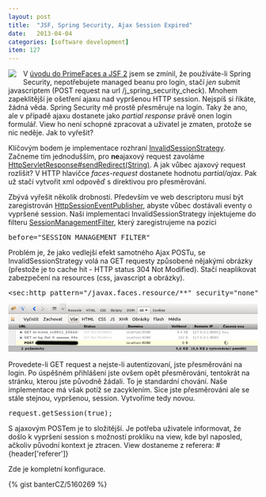 ```yaml
---
layout: post
title:  "JSF, Spring Security, Ajax Session Expired"
date:   2013-04-04
categories: [software development]
item: 127
---
```

<div style="float: left; margin: 0 1em 1em 0; text-align: center;"><img src="https://upload.wikimedia.org/wikipedia/commons/thumb/7/75/20110510-jsf-logo.tiff/lossless-page1-200px-20110510-jsf-logo.tiff.png"></div>V <a href="/item/125">úvodu do PrimeFaces a JSF 2</a> jsem se zmínil, že používáte-li Spring Security, nepotřebujete managed beanu pro login, stačí <i>jen</i> submit javascriptem (POST request na url /j_spring_security_check). Mnohem zapeklitější je ošetření ajaxu nad vypršenou HTTP session. Nejspíš si říkáte, žádná věda. Spring Security mě prostě přesměruje na login. Taky že ano, ale v případě ajaxu dostanete jako <i>partial response</i> právě onen login formulář. View ho není schopné zpracovat a uživatel je zmaten, protože se nic neděje. Jak to vyřešit?
<!--more-->

Klíčovým bodem je implementace rozhraní <a href="http://static.springsource.org/spring-security/site/docs/3.1.x/apidocs/org/springframework/security/web/session/InvalidSessionStrategy.html">InvalidSessionStrategy</a>. Začneme tím jednodušším, pro <b>ne</b>ajaxový request zavoláme <a href="http://docs.oracle.com/javaee/6/api/javax/servlet/http/HttpServletResponse.html#sendRedirect(java.lang.String)">HttpServletResponse#sendRedirect(String)</a>. A jak vůbec ajaxový request rozlišit? V HTTP hlavičce <i>faces-request</i> dostanete hodnotu <i>partial/ajax</i>. Pak už stačí vytvořit xml odpověď s direktivou pro přesměrování.

Zbývá vyřešit několik drobností. Především ve web descriptoru musí být zaregistrován <a href="http://static.springsource.org/spring-security/site/docs/3.1.x/apidocs/org/springframework/security/web/session/HttpSessionEventPublisher.html">HttpSessionEventPublisher</a>, abyste vůbec dostávali eventy o vypršené session. Naši implementaci InvalidSessionStrategy injektujeme do filteru <a href="http://static.springsource.org/spring-security/site/docs/3.1.x/apidocs/org/springframework/security/web/session/SessionManagementFilter.html">SessionManagementFilter</a>, který zaregistrujeme na pozici
<pre>before=&quot;SESSION_MANAGEMENT_FILTER&quot;</pre>
Problém je, že jako vedlejší efekt samotného Ajax POSTu, se InvalidSessionStrategy volá na GET requesty způsobené nějakými obrázky (přestože je to cache hit - HTTP status 304 Not Modified). Stačí neaplikovat zabezpečení na resources (css, javascript a obrázky).
<pre>
&lt;sec:http pattern=&quot;/javax.faces.resource/**&quot; security=&quot;none&quot;/&gt;
</pre>

![](/assets/2013-04-04/20130403-ajax.png)

Provedete-li GET request a nejste-li autentizovaní, jste přesměrováni na login. Po úspěšném přihlášení jste ovšem opět přesměrováni, tentokrát na stránku, kterou jste původně žádali. To je standardní chování. Naše implementace má však potíž se zacyklením. Sice jste přesměrováni ale se stále stejnou, vypršenou, session. Vytvoříme tedy novou. 
<pre>
request.getSession(true);
</pre>

S ajaxovým POSTem je to složitější. Je potřeba uživatele informovat, že došlo k vypršení session s možností prokliku na view, kde byl naposled, ačkoliv původní kontext je ztracen. View dostaneme z referera: #{header['referer']}

Zde je kompletní konfigurace.

{% gist banterCZ/5160269 %}